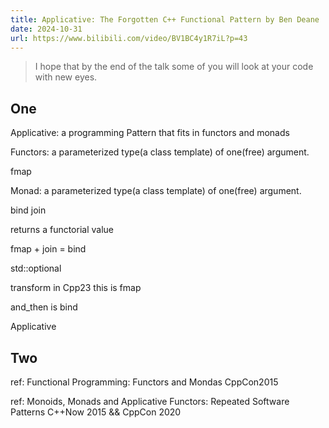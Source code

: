 ```yaml
---
title: Applicative: The Forgotten C++ Functional Pattern by Ben Deane
date: 2024-10-31
url: https://www.bilibili.com/video/BV1BC4y1R7iL?p=43
---
```


> I hope that by the end of the talk some of you will look at your code with new eyes.

## One

Applicative: a programming Pattern that fits in functors and monads

Functors: a parameterized type(a class template) of one(free) argument.

fmap

Monad: a parameterized type(a class template) of one(free) argument.

bind join

returns a functorial value

fmap + join = bind

std::optional

transform in Cpp23 this is fmap

and_then is bind

Applicative

## Two

ref: Functional Programming: Functors and Mondas CppCon2015

ref: Monoids, Monads and Applicative Functors: Repeated Software Patterns C++Now 2015 && CppCon 2020

